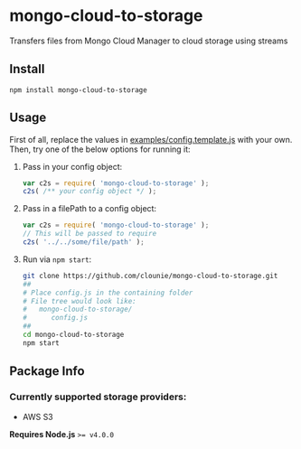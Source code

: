 # mongo-cloud-to-storage
Transfers files from Mongo Cloud Manager to cloud storage using streams

## Install
`npm install mongo-cloud-to-storage`

## Usage
First of all, replace the values in [examples/config.template.js](examples/config.template.js) with your own. Then, try one of the below options for running it:

1. Pass in your config object:  

    ```js
    var c2s = require( 'mongo-cloud-to-storage' );
    c2s( /** your config object */ );
    ```  
2. Pass in a filePath to a config object:  

    ```js
    var c2s = require( 'mongo-cloud-to-storage' );
    // This will be passed to require
    c2s( '../../some/file/path' );
    ```
3. Run via `npm start`:  

    ```sh
    git clone https://github.com/clounie/mongo-cloud-to-storage.git
    ##
    # Place config.js in the containing folder
    # File tree would look like:
    #   mongo-cloud-to-storage/
    #      config.js
    ##
    cd mongo-cloud-to-storage
    npm start
    ```

## Package Info

### Currently supported storage providers:
 * AWS S3

**Requires Node.js** `>= v4.0.0`
